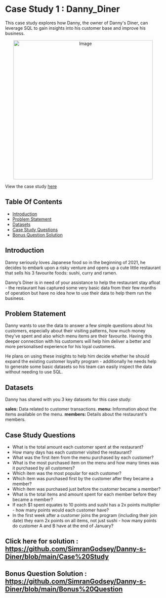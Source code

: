 # Case Study 1 : Danny_Diner 
This case study explores how Danny, the owner of Danny's Diner, can leverage SQL to gain insights into his customer base and improve his business.

<p align="center">
<img src="https://8weeksqlchallenge.com/images/case-study-designs/1.png" alt="Image" width="450" height="450">

View the case study [here](https://8weeksqlchallenge.com/case-study-1/)

## Table Of Contents
- [Introduction](#introduction)
- [Problem Statement](#Problem-Statement)
- [Datasets](#Datasets)
- [Case Study Questions](#Case-Study-Questions)
- [Bonus Question Solution](#Bonus-Question-Solution)

## Introduction
Danny seriously loves Japanese food so in the beginning of 2021, he decides to embark upon a risky venture and opens up a cute little restaurant that sells his 3 favourite foods: sushi, curry and ramen.

Danny’s Diner is in need of your assistance to help the restaurant stay afloat - the restaurant has captured some very basic data from their few months of operation but have no idea how to use their data to help them run the business.

## Problem Statement
Danny wants to use the data to answer a few simple questions about his customers, especially about their visiting patterns, how much money they’ve spent and also which menu items are their favourite. Having this deeper connection with his customers will help him deliver a better and more personalised experience for his loyal customers.

He plans on using these insights to help him decide whether he should expand the existing customer loyalty program - additionally he needs help to generate some basic datasets so his team can easily inspect the data without needing to use SQL.

## Datasets
Danny has shared with you 3 key datasets for this case study:

**sales:** Data related to customer transactions.
**menu:** Information about the items available on the menu.
**members:** Details about the restaurant's members.

## Case Study Questions
- What is the total amount each customer spent at the restaurant?
- How many days has each customer visited the restaurant?
- What was the first item from the menu purchased by each customer?
- What is the most purchased item on the menu and how many times was it purchased by all customers?
- Which item was the most popular for each customer?
- Which item was purchased first by the customer after they became a member?
- Which item was purchased just before the customer became a member?
- What is the total items and amount spent for each member before they became a member?
- If each $1 spent equates to 10 points and sushi has a 2x points multiplier - how many points would each customer have?
- In the first week after a customer joins the program (including their join date) they earn 2x points on all items, not just sushi - how many points do customer A and B have at the end of January?

## Click here for solution : https://github.com/SimranGodsey/Danny-s-Diner/blob/main/Case%20Study

  
## Bonus Question Solution : https://github.com/SimranGodsey/Danny-s-Diner/blob/main/Bonus%20Question

